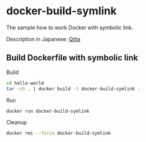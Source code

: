 # docker-build-symlink

The sample how to work Docker with symbolic link.

Description in Japanese: [Qiita](https://qiita.com/kakken1988/items/787d89b659a0b9be4555)

## Build Dockerfile with symbolic link

Build

```sh
cd hello-world
tar -ch . | docker build -t docker-build-symlink -
```

Run

```sh
docker run docker-build-symlink
```

Cleanup

```sh
docker rmi --force docker-build-symlink
```
